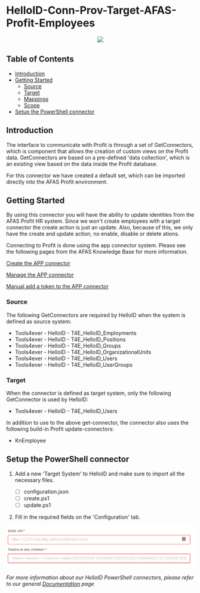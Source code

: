 # HelloID-Conn-Prov-Target-AFAS-Profit-Employees
<p align="center">
  <img src="https://user-images.githubusercontent.com/68013812/94159371-c1928f80-fe83-11ea-9582-1e4504da8282.png">
</p>

<!-- TABLE OF CONTENTS -->
## Table of Contents
* [Introduction](#introduction)
* [Getting Started](#getting-started)
  * [Source](#source)
  * [Target](#target)
  * [Mappings](#mappings)
  * [Scope](#scope)
* [Setup the PowerShell connector](#setup-the-powershell-connector)


## Introduction
The interface to communicate with Profit is through a set of GetConnectors, which is component that allows the creation of custom views on the Profit data. GetConnectors are based on a pre-defined 'data collection', which is an existing view based on the data inside the Profit database. 

For this connector we have created a default set, which can be imported directly into the AFAS Profit environment.

<!-- GETTING STARTED -->
## Getting Started

By using this connector you will have the ability to update identities from the AFAS Profit HR system.
Since we won't create employees with a target connector the create action is just an update.
Also, because of this, we only have the create and update action, no enable, disable or delete ations.

Connecting to Profit is done using the app connector system. 
Please see the following pages from the AFAS Knowledge Base for more information.

[Create the APP connector](https://help.afas.nl/help/NL/SE/App_Apps_Custom_Add.htm)

[Manage the APP connector](https://help.afas.nl/help/NL/SE/App_Apps_Custom_Maint.htm)

[Manual add a token to the APP connector](https://help.afas.nl/help/NL/SE/App_Apps_Custom_Tokens_Manual.htm)


### Source

The following GetConnectors are required by HelloID when the system is defined as source system: 

*	Tools4ever - HelloID - T4E_HelloID_Employments
*	Tools4ever - HelloID - T4E_HelloID_Positions
*	Tools4ever - HelloID - T4E_HelloID_Groups
*	Tools4ever - HelloID - T4E_HelloID_OrganizationalUnits
*	Tools4ever - HelloID - T4E_HelloID_Users
*	Tools4ever - HelloID - T4E_HelloID_UserGroups

### Target

When the connector is defined as target system, only the following GetConnector is used by HelloID:

*	Tools4ever - HelloID - T4E_HelloID_Users

In addition to use to the above get-connector, the connector also uses the following build-in Profit update-connectors:

*	KnEmployee

<!-- USAGE EXAMPLES -->
## Setup the PowerShell connector

1. Add a new 'Target System' to HelloID and make sure to import all the necessary files.

    - [ ] configuration.json
    - [ ] create.ps1
    - [ ] update.ps1    

2. Fill in the required fields on the 'Configuration' tab.

![image](./assets/config.png)

_For more information about our HelloID PowerShell connectors, please refer to our general [Documentation](https://docs.helloid.com/hc/en-us/articles/360012558020-How-to-configure-a-custom-PowerShell-target-connector) page_
